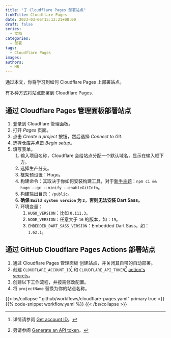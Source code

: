 ```yaml
---
title: "于 Cloudflare Pages 部署站点"
linkTitle: Cloudflare Pages
date: 2023-03-05T15:13:21+08:00
draft: false
series:
  - 文档
categories:
  - 部署
tags:
  - Cloudflare Pages
images:
authors:
  - HB
---
```


通过本文，你将学习到如何 Cloudflare Pages 上部署站点。

<!--more-->

有多种方式将站点部署到 Cloudflare Pages.

## 通过 Cloudflare Pages 管理面板部署站点

1. 登录到 Cloudflare 管理面板。
1. 打开 _Pages_ 页面。
1. 点击 _Create a project_ 按钮，然后选择 _Connect to Git_.
1. 选择仓库并点击 _Begin setup_。
1. 填写表单。
   1. 输入项目名称，Cloudflare 会给站点分配一个默认域名，显示在输入框下方。
   1. 选择生产分支。
   1. 框架预设置：Hugo。
   1. 构建命令：其取决于你如何安装构建工具，对于[新手主题](https://github.com/hbstack/theme)：`npm ci && hugo --gc --minify --enableGitInfo`。
   1. 构建输出目录：`/public`。
   1. **确保 `Build system version` 为 `2`，否则无法安装 Dart Sass。**
   1. 环境变量：
      1. `HUGO_VERSION`：比如 `0.111.3`。
      1. `NODE_VERSION`：任意大于 `16` 的版本，如：`19`。
      1. `EMBEDDED_DART_SASS_VERSION`：Embedded Dart Sass，如：`1.62.1`。

## 通过 GitHub Cloudflare Pages Actions 部署站点

1. 通过 Cloudflare Pages 管理面板 创建站点，并关闭其自带的自动部署。
1. 创建 `CLOUDFLARE_ACCOUNT_ID`[^1] 和 `CLOUDFLARE_API_TOKEN`[^2] [action's secrets](https://docs.github.com/en/actions/security-guides/encrypted-secrets)。
1. 创建以下工作流程，并按需修改配置。
1. 将 `projectName` 替换为你的站点名称。

{{< bs/collapse ".github/workflows/cloudflare-pages.yaml" primary true >}}
{{% code-snippet workflow.yaml %}}
{{< /bs/collapse >}}

[^1]: 详情请参阅 [Get account ID](https://github.com/cloudflare/pages-action#get-account-id)。
[^2]: 另请参阅 [Generate an API token](https://github.com/cloudflare/pages-action#generate-an-api-token)。
